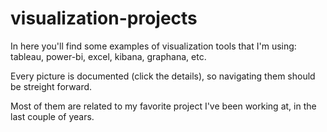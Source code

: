 # visualization-projects
In here you'll find some examples of visualization tools that I'm using:
tableau, power-bi, excel, kibana, graphana, etc.

Every picture is documented (click the details), so navigating them should be streight forward.

Most of them are related to my favorite project I've been working at, in the last couple of years.

